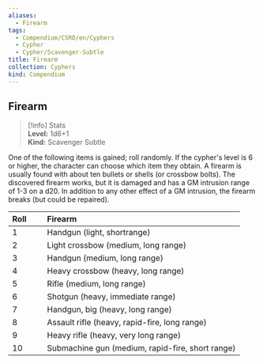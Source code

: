 ```yaml
---
aliases:
  - Firearm
tags:
  - Compendium/CSRD/en/Cyphers
  - Cypher
  - Cypher/Scavenger-Subtle
title: Firearm
collection: Cyphers
kind: Compendium
---
```

## Firearm  
>[!info] Stats  
> **Level:** 1d6+1  
> **Kind:** Scavenger Subtle
  
One of the following items is gained; roll randomly. If the cypher's level is 6 or higher, the character can choose which item they obtain. A firearm is usually found with about ten bullets or shells (or crossbow bolts). The discovered firearm works, but it is damaged and has a GM intrusion range of 1-3 on a d20. In addition to any other effect of a GM intrusion, the firearm breaks (but could be repaired).  

|  Roll &nbsp; &nbsp; &nbsp; | Firearm  |  
| ------------- | :----------- |  
| 1 | Handgun (light, shortrange) |  
| 2 | Light crossbow (medium, long range) |  
| 3 | Handgun (medium, long range) |  
| 4 | Heavy crossbow (heavy, long range) |  
| 5 | Rifle (medium, long range) |  
| 6 | Shotgun (heavy, immediate range) |  
| 7 | Handgun, big (heavy, long range) |  
| 8 | Assault rifle (heavy, rapid-fire, long range) |  
| 9 | Heavy rifle (heavy, very long range) |  
| 10 | Submachine gun (medium, rapid-fire, short range) |